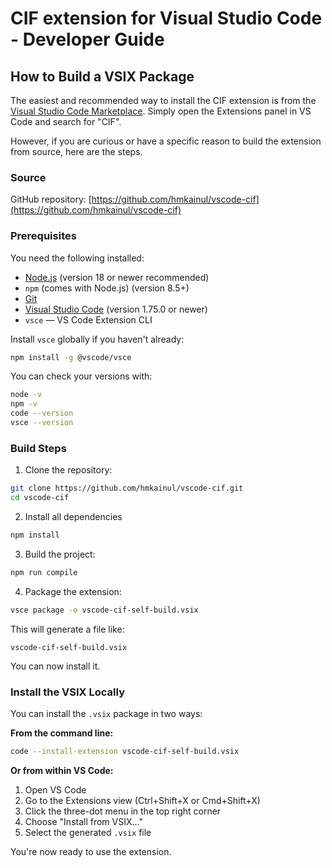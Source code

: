 # CIF extension for Visual Studio Code - Developer Guide

## How to Build a VSIX Package

The easiest and recommended way to install the CIF extension is from the [Visual Studio Code Marketplace](https://marketplace.visualstudio.com/items?itemName=thisperiodictable.cif). Simply open the Extensions panel in VS Code and search for "CIF".

However, if you are curious or have a specific reason to build the extension from source, here are the steps.

### Source

GitHub repository: [https://github.com/hmkainul/vscode-cif](https://github.com/hmkainul/vscode-cif)

### Prerequisites

You need the following installed:

- [Node.js](https://nodejs.org/) (version 18 or newer recommended)
- `npm` (comes with Node.js) (version 8.5+)
- [Git](https://git-scm.com/)
- [Visual Studio Code](https://code.visualstudio.com/) (version 1.75.0 or newer)
- `vsce` — VS Code Extension CLI

Install `vsce` globally if you haven't already:

```bash
npm install -g @vscode/vsce
```

You can check your versions with:

```bash
node -v
npm -v
code --version
vsce --version
```

### Build Steps

1. Clone the repository:

```bash
git clone https://github.com/hmkainul/vscode-cif.git
cd vscode-cif
```

2. Install all dependencies

```bash
npm install
```

3. Build the project:

```bash
npm run compile
```

4. Package the extension:

```bash
vsce package -o vscode-cif-self-build.vsix
```

This will generate a file like:

```
vscode-cif-self-build.vsix
```

You can now install it.

### Install the VSIX Locally

You can install the `.vsix` package in two ways:

**From the command line:**

```bash
code --install-extension vscode-cif-self-build.vsix
```

**Or from within VS Code:**

1. Open VS Code
2. Go to the Extensions view (Ctrl+Shift+X or Cmd+Shift+X)
3. Click the three-dot menu in the top right corner
4. Choose "Install from VSIX..."
5. Select the generated `.vsix` file

You're now ready to use the extension.
